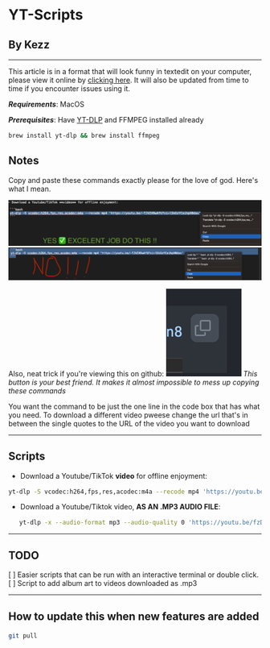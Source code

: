# YT-Scripts

## By Kezz

---

This article is in a format that will look funny in textedit on your computer, please view it online by [clicking here](https://github.com/Kezzsim/yt-scripts). It will also be updated from time to time if you encounter issues using it.

***Requirements***:
MacOS

***Prerequisites***:
Have [YT-DLP](https://github.com/yt-dlp/yt-dlp) and FFMPEG installed already

```bash
brew install yt-dlp && brew install ffmpeg
```

## Notes

Copy and paste these commands exactly please for the love of god. Here's what I mean.

![YES DO THIS](images/yes.png)
![NO DON'T DO THIS](images/no.png)

Also, neat trick if you're viewing this on github:
![This button is your best friend](images/cool_button.png)
*This button is your best friend. It makes it almost impossible to mess up copying these commands*

You want the command to be just the one line in the code box that has what you need. To download a different video pweese change the url that's in between the single quotes to the URL of the video you want to download

---

## Scripts

- Download a Youtube/TikTok **video** for offline enjoyment:

 ```bash
 yt-dlp -S vcodec:h264,fps,res,acodec:m4a --recode mp4 'https://youtu.be/-TJVZ49wAfU?si=lSkGsYCaihpX0dax'
 ```

- Download a Youtube/Tiktok video, **AS AN .MP3 AUDIO FILE**:

 ```bash
    yt-dlp -x --audio-format mp3 --audio-quality 0 'https://youtu.be/fzDZrPZ8s5c?si=K8L2g2HVSn8lTnFx'
 ```

---

## TODO

 [ ] Easier scripts that can be run with an interactive terminal or double click.
 [ ] Script to add album art to videos downloaded as .mp3

---

## How to update this when new features are added

```bash
git pull
```
